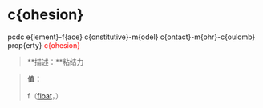 # c{ohesion}
pcdc e{lement}-f{ace} c{onstitutive}-m{odel} c{ontact}-m{ohr}-c{oulomb} prop{erty} <span style='color: red;'>c{ohesion}</span>
> **描述：**粘结力

> 
> **值：**
> 
> f（[float](数据类型/float/)，）

